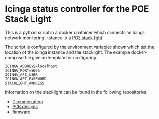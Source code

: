 Icinga status controller for the POE Stack Light 
================================================

This is a python script in a docker container which connects an Icinga network monitoring instance to a [POE stack light][blog-post].

The script is configured by the environment variables shown which set the location of the icinga instance and the stacklight.
The example docker-compose file give an template for configuring.

```
ICINGA_ADDRESS=localhost
ICINGA_PORT=5665
ICINGA_API_USER
ICINGA_API_PASSWORD
STACKLIGHT_ADDRESS
```

Information on the stacklight can be found in the following repositories.

* [Documentation][documentation-repo]
* [PCB designs][hardware-repo]
* [firmware][firmware-repo]


[blog-post]: https://www.scorpia.co.uk/2021/05/23/building-a-poe-enabled-lighting-fixture/
[documentation-repo]: https://github.com/Tyler-Ward/stacklight-documentation
[hardware-repo]: https://github.com/Tyler-Ward/stacklight-hardware
[firmware-repo]: https://github.com/Tyler-Ward/stacklight-firmware
